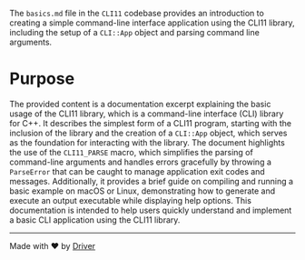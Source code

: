 <!--------------------------------------------------------------------------------->
<!-- IMPORTANT: This file is auto-generated by Driver (https://driver.ai). -------->
<!-- Manual edits may be overwritten on future commits. --------------------------->
<!--------------------------------------------------------------------------------->

The `basics.md` file in the `CLI11` codebase provides an introduction to creating a simple command-line interface application using the CLI11 library, including the setup of a `CLI::App` object and parsing command line arguments.

# Purpose
The provided content is a documentation excerpt explaining the basic usage of the CLI11 library, which is a command-line interface (CLI) library for C++. It describes the simplest form of a CLI11 program, starting with the inclusion of the library and the creation of a `CLI::App` object, which serves as the foundation for interacting with the library. The document highlights the use of the `CLI11_PARSE` macro, which simplifies the parsing of command-line arguments and handles errors gracefully by throwing a `ParseError` that can be caught to manage application exit codes and messages. Additionally, it provides a brief guide on compiling and running a basic example on macOS or Linux, demonstrating how to generate and execute an output executable while displaying help options. This documentation is intended to help users quickly understand and implement a basic CLI application using the CLI11 library.

---
Made with ❤️ by [Driver](https://www.driver.ai/)